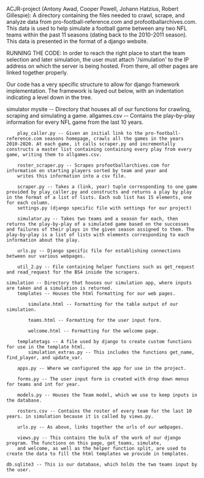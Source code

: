 ACJR-project (Antony Awad, Cooper Powell, Johann Hatzius, Robert Gillespie):
A directory containing the files needed to crawl, scrape, and analyze data from pro-football-reference.com and profootballarchives.com. This data is used to help simulate a football game between any two NFL teams within the past 11 seasons (dating back to the 2010-2011 season). This data is presented in the format of a django website.

RUNNING THE CODE:
In order to reach the right place to start the team selection and later simulation, the user must attach '/simulation' to the IP address on which the server is being hosted. From there, all other pages are linked together properly.

Our code has a very specific structure to allow for django framework implementation. The framework is layed out below, with an indentation indicating a level down in the tree.

simulator
    mysite -- Directory that houses all of our functions for crawling, scraping and simulating a game.
        allgames.csv -- Contains the play-by-play information for every NFL game from the last 10 years.

        play_caller.py -- Given an initial link to the pro-football-reference.com seasons homepage, crawls all the games in the years 2010-2020. At each game, it calls scraper.py and incrementally constructs a master list containing containing every play from every game, writing them to allgames.csv.

        roster_scraper.py -- Scrapes profootballarchives.com for information on starting players sorted by team and year and 
        writes this information into a csv file. 

        scraper.py -- Takes a (link, year) tuple corresponding to one game provided by play_caller.py and constructs and returns a play by play in the format of a list of lists. Each sub list has 15 elements, one for each column.
        settings.py (django specific file with settings for our project)

        simulator.py -- Takes two teams and a season for each, then returns the play-by-play of a simulated game based on the successes and failures of their plays in the given season assigned to them. The play-by-play is a list of lists with elements corresponding to each information about the play.

        urls.py -- Django specific file for establishing connections between our various webpages.

        util_2.py -- File containing helper functions such as get_request and read_request for the BS4 inside the scrapers.

    simulation -- Directory that houses our simulation app, where inputs are taken and a simulation is returned.
        templates -- Houses the html formatting for our web pages.

            simulate.html -- Formatting for the table output of our simulation.

            teams.html -- Formatting for the user input form.

            welcome.html -- Formatting for the welcome page.

        templatetags -- A file used by django to create custom functions for use in the template html.
            simulation_extras.py -- This includes the functions get_name, find_player, and update_var.

        apps.py -- Where we configured the app for use in the project.

        forms.py -- The user input form is created with drop down menus for teams and int for year.

        models.py -- Houses the Team model, which we use to keep inputs in the database.

        rosters.csv -- Contains the roster of every team for the last 10 years. in simulation because it is called by views.py.

        urls.py -- As above, links together the urls of our webpages.

        views.py -- This contains the bulk of the work of our django program. The functions on this page, get_teams, simulate, 
        and welcome, as well as the helper function split, are used to create the data to fill the html templates we provide in templates.
        
    db.sqlite3 -- This is our database, which holds the two teams input by the user.